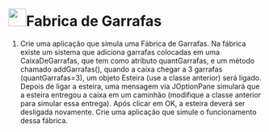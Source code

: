 # <img src="https://media.giphy.com/media/iY8CRBdQXODJSCERIr/giphy.gif" width="35"><b>Fabrica de Garrafas</b>

1. Crie uma aplicação que simula uma Fábrica de Garrafas. Na fábrica existe um sistema que adiciona garrafas colocadas em uma CaixaDeGarrafas, que tem como atributo quantGarrafas, e um método chamado addGarrafas(), quando a caixa chegar a 3 garrafas (quantGarrafas=3), um objeto Esteira (use a classe anterior) será ligado. Depois de ligar a esteira, uma mensagem via JOptionPane simulará que a esteira entregou a caixa em um caminhão (modifique a classe anterior para simular essa entrega). Após clicar em OK, a esteira deverá ser desligada novamente. Crie uma aplicação que simule o funcionamento dessa fábrica.
